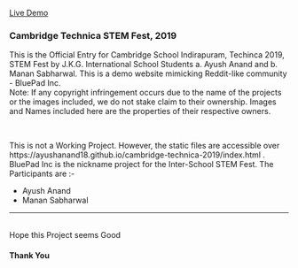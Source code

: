 <a href="https://ayushanand18.github.io/cambridge-technica-2019/index.html"> Live Demo </a> 
<h3>Cambridge Technica STEM Fest, 2019</h3>

<p>This is the Official Entry for Cambridge School Indirapuram, Techinca 2019, STEM Fest by J.K.G. International School Students a. Ayush Anand and b. Manan Sabharwal. This is a demo website mimicking Reddit-like community - BluePad Inc. 
<br/> Note: If any copyright infringement occurs due to the name of the projects or the images included, we do not stake claim to their ownership. Images and Names included here are the properties of their respective owners.</p>
<br/>
<p>
This is not a Working Project. However, the static files are accessible over https://ayushanand18.github.io/cambridge-technica-2019/index.html .<br/>
BluePad Inc is the nickname project for the Inter-School STEM Fest. The Participants are :-
<ul>
    <li> Ayush Anand </li>
    <li> Manan Sabharwal </li>
</ul>
<hr color="black">
<br/>
Hope this Project seems Good

<h4> Thank You </h4>
